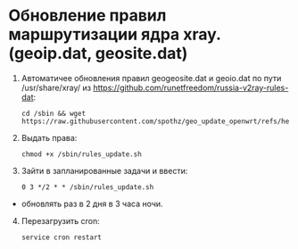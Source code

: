 # Обновление правил маршрутизации ядра xray.(geoip.dat, geosite.dat)

1. Автоматичее обновления правил geogeosite.dat и geoio.dat по пути /usr/share/xray/
из https://github.com/runetfreedom/russia-v2ray-rules-dat:

       cd /sbin && wget https://raw.githubusercontent.com/spothz/geo_update_openwrt/refs/heads/main/rules_update.sh

2. Выдать права:

	   chmod +x /sbin/rules_update.sh

3. Зайти в запланированные задачи и ввести:

	   0 3 */2 * * /sbin/rules_update.sh
  - обновлять раз в 2 дня в 3 часа ночи.

4. Перезагрузить cron:

       service cron restart
